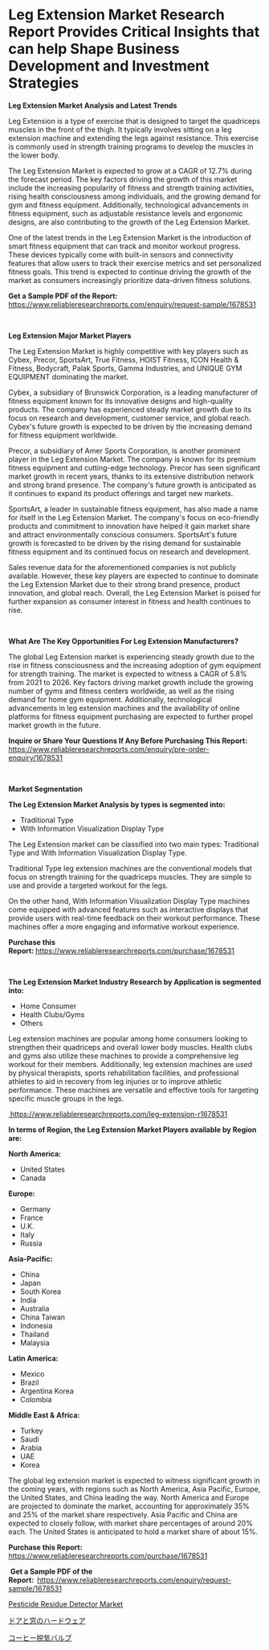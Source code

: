 <p><h1>Leg Extension Market Research Report Provides Critical Insights that can help Shape Business Development and Investment Strategies</h1></p><p><strong>Leg Extension Market Analysis and Latest Trends</strong></p>
<p><p>Leg Extension is a type of exercise that is designed to target the quadriceps muscles in the front of the thigh. It typically involves sitting on a leg extension machine and extending the legs against resistance. This exercise is commonly used in strength training programs to develop the muscles in the lower body.</p><p>The Leg Extension Market is expected to grow at a CAGR of 12.7% during the forecast period. The key factors driving the growth of this market include the increasing popularity of fitness and strength training activities, rising health consciousness among individuals, and the growing demand for gym and fitness equipment. Additionally, technological advancements in fitness equipment, such as adjustable resistance levels and ergonomic designs, are also contributing to the growth of the Leg Extension Market.</p><p>One of the latest trends in the Leg Extension Market is the introduction of smart fitness equipment that can track and monitor workout progress. These devices typically come with built-in sensors and connectivity features that allow users to track their exercise metrics and set personalized fitness goals. This trend is expected to continue driving the growth of the market as consumers increasingly prioritize data-driven fitness solutions.</p></p>
<p><strong>Get a Sample PDF of the Report:&nbsp;</strong> <a href="https://www.reliableresearchreports.com/enquiry/request-sample/1678531">https://www.reliableresearchreports.com/enquiry/request-sample/1678531</a></p>
<p>&nbsp;</p>
<p><strong>Leg Extension Major Market Players</strong></p>
<p><p>The Leg Extension Market is highly competitive with key players such as Cybex, Precor, SportsArt, True Fitness, HOIST Fitness, ICON Health & Fitness, Bodycraft, Palak Sports, Gamma Industries, and UNIQUE GYM EQUIPMENT dominating the market.</p><p>Cybex, a subsidiary of Brunswick Corporation, is a leading manufacturer of fitness equipment known for its innovative designs and high-quality products. The company has experienced steady market growth due to its focus on research and development, customer service, and global reach. Cybex's future growth is expected to be driven by the increasing demand for fitness equipment worldwide.</p><p>Precor, a subsidiary of Amer Sports Corporation, is another prominent player in the Leg Extension Market. The company is known for its premium fitness equipment and cutting-edge technology. Precor has seen significant market growth in recent years, thanks to its extensive distribution network and strong brand presence. The company's future growth is anticipated as it continues to expand its product offerings and target new markets.</p><p>SportsArt, a leader in sustainable fitness equipment, has also made a name for itself in the Leg Extension Market. The company's focus on eco-friendly products and commitment to innovation have helped it gain market share and attract environmentally conscious consumers. SportsArt's future growth is forecasted to be driven by the rising demand for sustainable fitness equipment and its continued focus on research and development.</p><p>Sales revenue data for the aforementioned companies is not publicly available. However, these key players are expected to continue to dominate the Leg Extension Market due to their strong brand presence, product innovation, and global reach. Overall, the Leg Extension Market is poised for further expansion as consumer interest in fitness and health continues to rise.</p></p>
<p>&nbsp;</p>
<p><strong>What Are The Key Opportunities For Leg Extension Manufacturers?</strong></p>
<p><p>The global Leg Extension market is experiencing steady growth due to the rise in fitness consciousness and the increasing adoption of gym equipment for strength training. The market is expected to witness a CAGR of 5.8% from 2021 to 2026. Key factors driving market growth include the growing number of gyms and fitness centers worldwide, as well as the rising demand for home gym equipment. Additionally, technological advancements in leg extension machines and the availability of online platforms for fitness equipment purchasing are expected to further propel market growth in the future.</p></p>
<p><strong>Inquire or Share Your Questions If Any Before Purchasing This Report:</strong> <a href="https://www.reliableresearchreports.com/enquiry/pre-order-enquiry/1678531">https://www.reliableresearchreports.com/enquiry/pre-order-enquiry/1678531</a></p>
<p>&nbsp;</p>
<p><strong>Market Segmentation</strong></p>
<p><strong>The Leg Extension Market Analysis by types is segmented into:</strong></p>
<p><ul><li>Traditional Type</li><li>With Information Visualization Display Type</li></ul></p>
<p><p>The Leg Extension market can be classified into two main types: Traditional Type and With Information Visualization Display Type. </p><p>Traditional Type leg extension machines are the conventional models that focus on strength training for the quadriceps muscles. They are simple to use and provide a targeted workout for the legs. </p><p>On the other hand, With Information Visualization Display Type machines come equipped with advanced features such as interactive displays that provide users with real-time feedback on their workout performance. These machines offer a more engaging and informative workout experience.</p></p>
<p><strong>Purchase this Report:&nbsp;</strong><a href="https://www.reliableresearchreports.com/purchase/1678531">https://www.reliableresearchreports.com/purchase/1678531</a></p>
<p>&nbsp;</p>
<p><strong>The Leg Extension Market Industry Research by Application is segmented into:</strong></p>
<p><ul><li>Home Consumer</li><li>Health Clubs/Gyms</li><li>Others</li></ul></p>
<p><p>Leg extension machines are popular among home consumers looking to strengthen their quadriceps and overall lower body muscles. Health clubs and gyms also utilize these machines to provide a comprehensive leg workout for their members. Additionally, leg extension machines are used by physical therapists, sports rehabilitation facilities, and professional athletes to aid in recovery from leg injuries or to improve athletic performance. These machines are versatile and effective tools for targeting specific muscle groups in the legs.</p></p>
<p><a href="https://www.reliableresearchreports.com/leg-extension-r1678531">&nbsp;https://www.reliableresearchreports.com/leg-extension-r1678531</a></p>
<p><strong>In terms of Region, the Leg Extension Market Players available by Region are:</strong></p>
<p>
    <p> <strong> North America: </strong>
        <ul>
            <li>United States</li>
            <li>Canada</li>
        </ul>
        </p> 
    <p> <strong> Europe: </strong>
        <ul>
            <li>Germany</li>
            <li>France</li>
            <li>U.K.</li>
            <li>Italy</li>
            <li>Russia</li>
        </ul>
        </p> 
    <p> <strong> Asia-Pacific: </strong>
        <ul>
            <li>China</li>
            <li>Japan</li>
            <li>South Korea</li>
            <li>India</li>
            <li>Australia</li>
            <li>China Taiwan</li>
            <li>Indonesia</li>
            <li>Thailand</li>
            <li>Malaysia</li>
        </ul>
        </p> 
    <p> <strong> Latin America: </strong>
        <ul>
            <li>Mexico</li>
            <li>Brazil</li>
            <li>Argentina Korea</li>
            <li>Colombia</li>
        </ul>
        </p> 
    <p> <strong> Middle East & Africa: </strong>
        <ul>
            <li>Turkey</li>
            <li>Saudi</li>
            <li>Arabia</li>
            <li>UAE</li>
            <li>Korea</li>
        </ul>
    </p>
    </p>
<p><p>The global leg extension market is expected to witness significant growth in the coming years, with regions such as North America, Asia Pacific, Europe, the United States, and China leading the way. North America and Europe are projected to dominate the market, accounting for approximately 35% and 25% of the market share respectively. Asia Pacific and China are expected to closely follow, with market share percentages of around 20% each. The United States is anticipated to hold a market share of about 15%.</p></p>
<p><strong>Purchase this Report: </strong><a href="https://www.reliableresearchreports.com/purchase/1678531">https://www.reliableresearchreports.com/purchase/1678531</a></p>
<p>&nbsp;<strong>Get a Sample PDF of the Report:&nbsp;&nbsp;</strong><a href="https://www.reliableresearchreports.com/enquiry/request-sample/1678531">https://www.reliableresearchreports.com/enquiry/request-sample/1678531</a></p>
<p><strong></strong></p>
<p><p><a href="https://github.com/mbisetmhermsr/Market-Research-Report-List-2/blob/main/pesticide-residue-detector-market.md">Pesticide Residue Detector Market</a></p><p><a href="https://github.com/RodHoppe07/Market-Research-Report-List-1/blob/main/608477029548.md">ドアと窓のハードウェア</a></p><p><a href="https://github.com/laurenreichert/Market-Research-Report-List-1/blob/main/555894729547.md">コーヒー脱気バルブ</a></p></p>